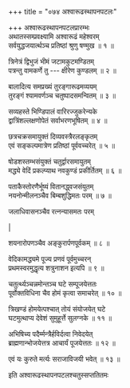 +++
title = "०७४ अश्वारूढस्थापनपटलः"

+++
अश्वारूढस्थापनपटलप्रारम्भः    
अथातस्सम्प्रवक्ष्यामि अश्वारूढं महेश्वरम्  
सर्वयुद्धजयार्त्थञ्च प्रतिष्ठां श्रुणु षण्मुख ॥ १ ॥


त्रिनेत्रं द्विभुजं भीमं जटामकुटमण्डितम्  
पत्रन्तु वामकर्णे तु --- क्षीरेण कुण्डलम् ॥ २ ॥


बालादित्य समप्रख्यं तुरङ्गारूढमव्ययम्  
तुरङ्गं श्यामवर्णञ्च चतुष्पादसमन्वितम् ॥ ३ ॥


सव्यहस्ते भिण्डिपालं वारिरज्जुकरेन्यके  
द्वात्रिंशल्लक्षणोपेतं सर्वाभरणभूषितम् ॥ ४ ॥


छत्रचक्रसमायुक्तं दिव्यवस्त्रैरलङ्कृतम्  
एवं सङ्कल्पमात्रेण प्रतिष्ठां पूर्ववच्चरेत् ॥ ५ ॥


षोडशस्तम्भसंयुक्तं चतुर्द्वारसमायुतम्  
मद्ध्ये वेदिं प्रकल्प्याथ नवकुण्डं प्रकीर्तितम् ॥ ६ ॥


पताकैस्तोरणैर्भूष्यं वितानद्ध्वजसंयुतम्  
नयनोन्मीलनञ्चैव बिम्बशुद्धिमतः परम् ॥ ७ ॥


जलाधिवासनञ्चैव रत्नन्यासमतः परम्  

|  

शयनारोपणञ्चैव अङ्कुरार्पणपूर्वकम् ॥ ८ ॥


वेदिकामद्ध्यमे पूज्य प्रणवं पूर्वमुच्चरन्  
प्रथमस्वरमुद्धृत्य शत्रुनाशन इत्यपि ॥ ९ ॥


चतुर्त्थ्यञ्चन्नमोन्तञ्च घटे सम्पूजयेत्ततः  
पूर्वोक्तविधिना चैव होमं कृत्वा समाचरेत् ॥ १० ॥


त्रिखण्डं होमयेत्पश्चात् तोयं संयोजयेत् घटे  
घटमुत्थाप्य देवेशं सुमुहूर्त्ते सुलग्नके ॥ ११ ॥


अभिषिच्य पदैर्म्मन्त्रैर्हविर्दत्वा निवेदयेत्  
ब्राह्मणान्भोजयेत्तत्र आचार्यं पूजयेत्ततः ॥ १२ ॥


एवं यः कुरुते मर्त्यः सराजाविजयी भवेत् ॥ १३ ॥


इति अश्वारूढस्थापनपटलश्चतुस्सप्ततितमः  
